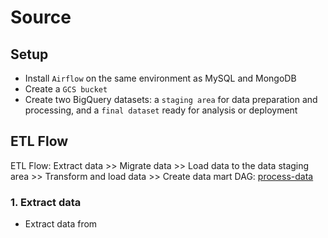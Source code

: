 # Source

## Setup
- Install `Airflow` on the same environment as MySQL and MongoDB
- Create a `GCS bucket`
- Create two BigQuery datasets: a `staging area` for data preparation and processing, and a `final dataset` ready for analysis or deployment

## ETL Flow
ETL Flow: Extract data >> Migrate data >> Load data to the data staging area >> Transform and load data >> Create data mart
DAG: [process-data](src/dag)

### 1. Extract data
- Extract data from 
